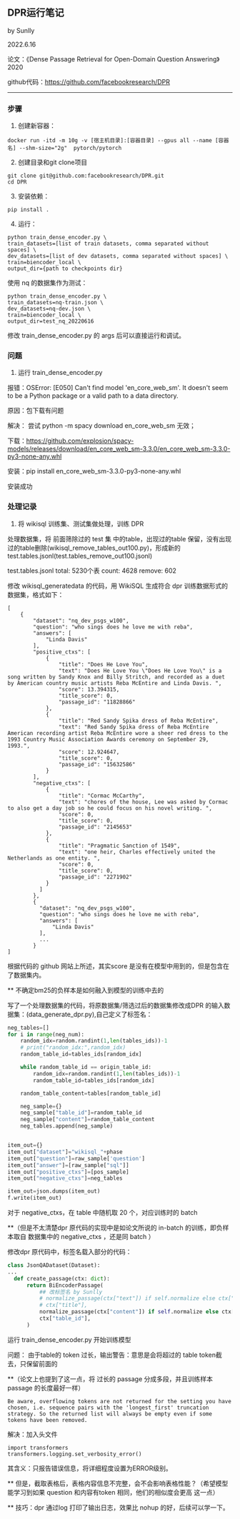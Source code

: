 ## DPR运行笔记

by Sunlly

2022.6.16

论文：《Dense Passage Retrieval for Open-Domain Question Answering》 2020

github代码：https://github.com/facebookresearch/DPR

---

### 步骤

1. 创建新容器：
```
docker run -itd -m 10g -v [宿主机目录]:[容器目录] --gpus all --name [容器名] --shm-size="2g"  pytorch/pytorch
```
2. 创建目录和git clone项目
```
git clone git@github.com:facebookresearch/DPR.git
cd DPR
```
3. 安装依赖：

```
pip install .
```
4. 运行：
```
python train_dense_encoder.py \
train_datasets=[list of train datasets, comma separated without spaces] \
dev_datasets=[list of dev datasets, comma separated without spaces] \
train=biencoder_local \
output_dir={path to checkpoints dir}
```
使用 nq 的数据集作为测试：

```
python train_dense_encoder.py \
train_datasets=nq-train.json \
dev_datasets=nq-dev.json \
train=biencoder_local \
output_dir=test_nq_20220616
```

修改 train_dense_encoder.py 的 args 后可以直接运行和调试。

### 问题

1. 运行 train_dense_encoder.py

报错：OSError: [E050] Can't find model 'en_core_web_sm'. It doesn't seem to be a Python package or a valid path to a data directory.

原因：包下载有问题

解决： 尝试 python -m spacy download en_core_web_sm 无效；

下载：https://github.com/explosion/spacy-models/releases/download/en_core_web_sm-3.3.0/en_core_web_sm-3.3.0-py3-none-any.whl

安装：pip install en_core_web_sm-3.3.0-py3-none-any.whl

安装成功

### 处理记录

1. 将 wikisql 训练集、测试集做处理，训练 DPR

处理数据集，将 前面筛除过的 test 集 中的table，出现过的table 保留，没有出现过的table删除(wikisql_remove_tables_out100.py)，形成新的 test.tables.jsonl(test.tables_remove_out100.jsonl)

test.tables.jsonl
total: 5230个表
count: 4628
remove: 602

修改 wikisql_generatedata 的代码，用 WikiSQL 生成符合 dpr 训练数据形式的数据集，格式如下：
```
[
    {
        "dataset": "nq_dev_psgs_w100",
        "question": "who sings does he love me with reba",
        "answers": [
            "Linda Davis"
        ],
        "positive_ctxs": [
            {
                "title": "Does He Love You",
                "text": "Does He Love You \"Does He Love You\" is a song written by Sandy Knox and Billy Stritch, and recorded as a duet by American country music artists Reba McEntire and Linda Davis. ",
                "score": 13.394315,
                "title_score": 0,
                "passage_id": "11828866"
            },
            {
                "title": "Red Sandy Spika dress of Reba McEntire",
                "text": "Red Sandy Spika dress of Reba McEntire American recording artist Reba McEntire wore a sheer red dress to the 1993 Country Music Association Awards ceremony on September 29, 1993.",
                "score": 12.924647,
                "title_score": 0,
                "passage_id": "15632586"
            }
        ],
        "negative_ctxs": [
            {
                "title": "Cormac McCarthy",
                "text": "chores of the house, Lee was asked by Cormac to also get a day job so he could focus on his novel writing. ",
                "score": 0,
                "title_score": 0,
                "passage_id": "2145653"
            },
            {
                "title": "Pragmatic Sanction of 1549",
                "text": "one heir, Charles effectively united the Netherlands as one entity. ",
                "score": 0,
                "title_score": 0,
                "passage_id": "2271902"
            }
          ]
        },
        {
          "dataset": "nq_dev_psgs_w100",
          "question": "who sings does he love me with reba",
          "answers": [
              "Linda Davis"
          ],
          ...
        }
]
```

根据代码的 github 网站上所述，其实score 是没有在模型中用到的，但是包含在了数据集内。

** 不确定bm25的负样本是如何融入到模型的训练中去的

写了一个处理数据集的代码，将原数据集/筛选过后的数据集修改成DPR 的输入数据集：(data_generate_dpr.py),自己定义了标签名：

```python
neg_tables=[]
for i in range(neg_num):
    random_idx=random.randint(1,len(tables_ids))-1
    # print("random_idx:",random_idx)
    random_table_id=tables_ids[random_idx]

    while random_table_id == origin_table_id:
        random_idx=random.randint(1,len(tables_ids))-1
        random_table_id=tables_ids[random_idx]

    random_table_content=tables[random_table_id]

    neg_sample={}
    neg_sample["table_id"]=random_table_id
    neg_sample["content"]=random_table_content
    neg_tables.append(neg_sample)


item_out={}
item_out["dataset"]="wikisql_"+phase
item_out["question"]=raw_sample['question']
item_out["answer"]=[raw_sample["sql"]]
item_out["positive_ctxs"]=[pos_sample]
item_out["negative_ctxs"]=neg_tables

item_out=json.dumps(item_out)
f.write(item_out)
```

对于 negative_ctxs，在 table 中随机取 20 个，对应训练时的 batch

**（但是不太清楚dpr 原代码的实现中是如论文所说的 in-batch 的训练，即负样本取自 数据集中的 negative_ctxs ，还是同 batch ）

修改dpr 原代码中，标签名载入部分的代码：
```python
class JsonQADataset(Dataset):
...
  def create_passage(ctx: dict):
      return BiEncoderPassage(
          ## 改标签名 by Sunlly
          # normalize_passage(ctx["text"]) if self.normalize else ctx["text"],
          # ctx["title"],
          normalize_passage(ctx["content"]) if self.normalize else ctx["content"],
          ctx["table_id"],
      )
```

运行 train_dense_encoder.py 开始训练模型

问题：
由于table的 token 过长，输出警告：意思是会将超过的 table token截去，只保留前面的

**（论文上也提到了这一点，将 过长的 passage 分成多段，并且训练样本 passage 的长度最好一样）
```
Be aware, overflowing tokens are not returned for the setting you have chosen, i.e. sequence pairs with the 'longest_first' truncation strategy. So the returned list will always be empty even if some tokens have been removed.

```

解决：加入头文件
```
import transformers
transformers.logging.set_verbosity_error()
```
其含义：只报告错误信息，将详细程度设置为ERROR级别。

** 但是，截取表格后，表格内容信息不完整，会不会影响表格性能？（希望模型能学习到如果 question 和内容有token 相同，他们的相似度会更高 这一点）

** 技巧：dpr 通过log 打印了输出日志，效果比 nohup 的好，后续可以学一下。
